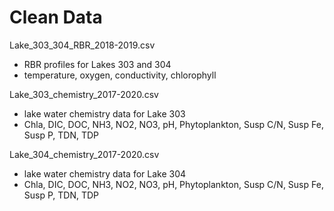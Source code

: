 # Clean Data

Lake_303_304_RBR_2018-2019.csv
- RBR profiles for Lakes 303 and 304
- temperature, oxygen, conductivity, chlorophyll

Lake_303_chemistry_2017-2020.csv
- lake water chemistry data for Lake 303
- Chla, DIC, DOC, NH3, NO2, NO3, pH, Phytoplankton, Susp C/N, Susp Fe, Susp P, TDN, TDP

Lake_304_chemistry_2017-2020.csv
- lake water chemistry data for Lake 304
- Chla, DIC, DOC, NH3, NO2, NO3, pH, Phytoplankton, Susp C/N, Susp Fe, Susp P, TDN, TDP
